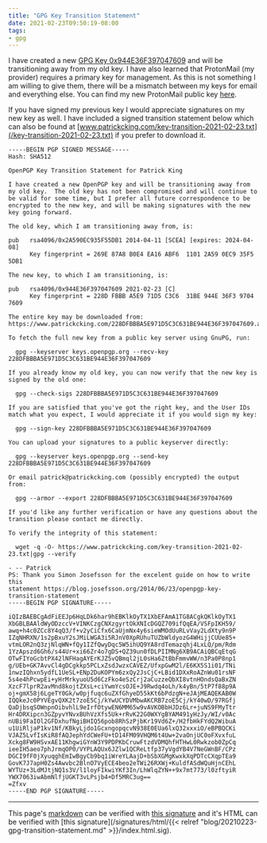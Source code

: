 ```yaml
---
title: "GPG Key Transition Statement"
date: 2021-02-23T09:50:19-08:00
tags:
- gpg
---
```


I have created a new [GPG Key 0x944E36F397047609](/228DFBBBA5E971D5C3C631BE944E36F397047609.asc) and will be transitioning away from my old key. I have also learned that ProtonMail (my provider) requires a primary key for management. As this is not something I am willing to give them, there will be a mismatch between my keys for email and everything else. You can find my new ProtonMail public key [here](/D7CC62B01351B2DE7998B63AB979E239DBC680A4.asc).

If you have signed my previous key I would appreciate signatures on my new key as well. I have included a signed transition statement below which can also be found at [www.patrickcking.com/key-transition-2021-02-23.txt](/key-transition-2021-02-23.txt) if you prefer to download it.

```
-----BEGIN PGP SIGNED MESSAGE-----
Hash: SHA512

OpenPGP Key Transition Statement for Patrick King

I have created a new OpenPGP key and will be transitioning away from
my old key.  The old key has not been compromised and will continue to
be valid for some time, but I prefer all future correspondence to be
encrypted to the new key, and will be making signatures with the new
key going forward.

The old key, which I am transitioning away from, is:

pub   rsa4096/0x2A590EC935F55DB1 2014-04-11 [SCEA] [expires: 2024-04-08]
      Key fingerprint = 269E 87A8 B0E4 EA16 ABF6  1101 2A59 0EC9 35F5 5DB1

The new key, to which I am transitioning, is:

pub   rsa4096/0x944E36F397047609 2021-02-23 [C]
      Key fingerprint = 228D FBBB A5E9 71D5 C3C6  31BE 944E 36F3 9704 7609

The entire key may be downloaded from: https://www.patrickcking.com/228DFBBBA5E971D5C3C631BE944E36F397047609.asc

To fetch the full new key from a public key server using GnuPG, run:

  gpg --keyserver keys.openpgp.org --recv-key 228DFBBBA5E971D5C3C631BE944E36F397047609

If you already know my old key, you can now verify that the new key is
signed by the old one:

  gpg --check-sigs 228DFBBBA5E971D5C3C631BE944E36F397047609

If you are satisfied that you've got the right key, and the User IDs
match what you expect, I would appreciate it if you would sign my key:

  gpg --sign-key 228DFBBBA5E971D5C3C631BE944E36F397047609

You can upload your signatures to a public keyserver directly:

  gpg --keyserver keys.openpgp.org --send-key 228DFBBBA5E971D5C3C631BE944E36F397047609

Or email patrick@patrickcking.com (possibly encrypted) the output from:

  gpg --armor --export 228DFBBBA5E971D5C3C631BE944E36F397047609

If you'd like any further verification or have any questions about the
transition please contact me directly.

To verify the integrity of this statement:

  wget -q -O- https://www.patrickcking.com/key-transition-2021-02-23.txt|gpg --verify

- -- Patrick
PS: Thank you Simon Josefsson for the excelent guide on how to write this
statement https://blog.josefsson.org/2014/06/23/openpgp-key-transition-statement
-----BEGIN PGP SIGNATURE-----

iQIzBAEBCgAdFiEEJp6HqLDk6har9hEBKlkOyTX1XbEFAmA1TG8ACgkQKlkOyTX1
XbGBLBAAldWyODzccV+VINKCzgCNXzgyrtOkXNIcDGQZ709ifQqEA/VSFpIKH59/
awq+h4c0ZCc8Y4qQ3/f+v2yCiCfx6CaUjmNx4y6sieWMOdUuRLvVay2LdXty9n9P
IZqNHRXN/1s2pBxuY2sJMiLWGA3i5RJnV0XpRUhuTUZbWldyozG4WHijjCUUe85+
vtmLOR2nQ3zjNlqWN+fQy1IZfQwyDqc5W5ihUQ9YA8rdTemazqhj4LxLQ/pm/Rdm
1YzApszd6Gh6/s44Ur+xi66Zr4o7gDS+QZ39un0fDLPIIMNg6XB9ACAiQBCqEtqG
OTwFIYoGcbtPX42lNFHagAYErKJZ5vQBmql2jL0sHa6ZtBbFmmvWW/n3Pa0P8np1
g/UEb+GK7AvvCl4gDCgkkp5PCLxZsdJwzxCAVEZ/UfxpGwM2l/E6KX5S1i01/TNi
1nwzIQhxn5ydfL1UeSL+ENp2DuKOPYm6zxQy2JsCjC+LBid1DXxRoAZnWu01rsNF
5s4e4hPcwpEi+yHrMrkyuoU5d6CzFko4eSzCrj2aCuzzeQbXI8vtnHOndsQaBxZN
XzcF7lprR2avMnd8kojtZXsL+ciYwmYcsOJE+J9Rwdq4oLh/k4yBn/5tP7f88p9A
oj+gmX58j6LgeTY0Gk/w0pjfuqc6uZXfGhyeD55kKt6bPdzgN+eJAjMEAQEKAB0W
IQQkeJc0PYVEgvQXK2t7zoE5Cj/kYwUCYDVMbwAKCRB7zoE5Cj/kY40wD/97RGfj
QaDjbsqSOWnpnOibvhlL9eIrfOtywEN6MM65w9vAVKOBbHJDz6Lr+juNS9FMyTtr
Hr4DRXipcn3GZpyvYNvxBUhVzXfs5Uk+rRvK22G0WXYgBYAM491yHzJy/WI/v0Ac
nUBi9FaIOl2GFDxhufNgiBHIQ56pob8RhSzPjbKr19Vd6Z+/H2fbHkFYdQ2WibuA
u1UiRljaP1kv1Nf/KBkyLjdo1GcxngopqcvN938E0EUa6lxQ32xxxiO/eBPBQCKi
VJAZ5LvfIsKiR8fAQJephYdCWeFU+tD14FM09VHQM6t4Uw+2vaOnjUC0oFXvxfuL
Xckg8FW9HSvxAE11KhgwiGYnW3Y9PDPKbCruwFtzdVDMQhfHTHwL0Rwkzob0ZpCq
ieeIH5aeo7phJrmqOP0/VYPLAQUx6JZlw1QCReLtfp37yVgdYB4V7NeGWnBF/CPz
DGCI9fF0jXyuqghEmIwBgyCb9bq1iWreYLAajD+bSbXGMgKwxkXqPDTcCXqpTEa9
GovK7J7apH0Zs4Awvbc2BlnO7VyECE4beo2eTWi26RXWj+KuldfASdWQuHjnCEhL
WYTUz+3LdMJtjNQ1s3V/l1loyFIkwiYKf3In/LhWlqZYN++9x7mt773/l0zftyiR
YWX7063iwAbmNlfjUGKT3vLPsjb4+Df5MRC3ug==
=Zfxv
-----END PGP SIGNATURE-----
```


---
This page's [markdown](https://raw.githubusercontent.com/mr-mustash/patrickcking.com/master/hugo/content/blog/20210223-gpg-transition-statement.md) can be verified with [this signature](/signatures/markdown/blog/20210223-gpg-transition-statement.md.sig) and it's HTML can be verified with [this signature](/signatures/html/{{< relref "blog/20210223-gpg-transition-statement.md" >}}/index.html.sig).
